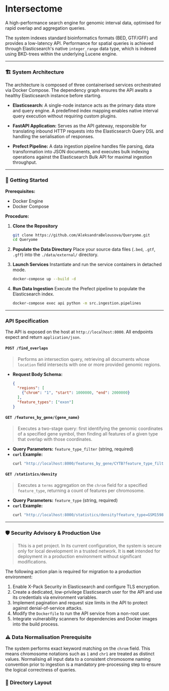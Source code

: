 # Intersectome

A high-performance search engine for genomic interval data, optimised for rapid overlap and aggregation queries.

The system indexes standard bioinformatics formats (BED, GTF/GFF) and provides a low-latency API. Performance for spatial queries is achieved through Elasticsearch's native `integer_range` data type, which is indexed using BKD-trees within the underlying Lucene engine.

---

### 🏗️ System Architecture

The architecture is composed of three containerised services orchestrated via Docker Compose. The dependency graph ensures the API awaits a healthy Elasticsearch instance before starting.

*   **Elasticsearch:** A single-node instance acts as the primary data store and query engine. A predefined index mapping enables native interval query execution without requiring custom plugins.

*   **FastAPI Application:** Serves as the API gateway, responsible for translating inbound HTTP requests into the Elasticsearch Query DSL and handling the serialisation of responses.

*   **Prefect Pipeline:** A data ingestion pipeline handles file parsing, data transformation into JSON documents, and executes bulk indexing operations against the Elasticsearch Bulk API for maximal ingestion throughput.

---

### 🚀 Getting Started

**Prerequisites:**
*   Docker Engine
*   Docker Compose

**Procedure:**

1.  **Clone the Repository**
    ```bash
    git clone https://github.com/AleksandraBelousova/Queryome.git
    cd Queryome
    ```

2.  **Populate the Data Directory**
    Place your source data files (`.bed`, `.gtf`, `.gff`) into the `./data/external/` directory.

3.  **Launch Services**
    Instantiate and run the service containers in detached mode.
    ```bash
    docker-compose up --build -d
    ```

4.  **Run Data Ingestion**
    Execute the Prefect pipeline to populate the Elasticsearch index.
    ```bash
    docker-compose exec api python -m src.ingestion.pipelines
    ```

---

### API Specification

The API is exposed on the host at `http://localhost:8000`. All endpoints expect and return `application/json`.

#### `POST /find_overlaps`
> Performs an intersection query, retrieving all documents whose `location` field intersects with one or more provided genomic regions.

*   **Request Body Schema:**
    ```json
    {
      "regions": [
        {"chrom": "1", "start": 1000000, "end": 2000000}
      ],
      "feature_types": ["exon"]
    }
    ```

#### `GET /features_by_gene/{gene_name}`
> Executes a two-stage query: first identifying the genomic coordinates of a specified gene symbol, then finding all features of a given type that overlap with those coordinates.

*   **Query Parameters:** `feature_type_filter` (string, required)
*   **`curl` Example:**
    ```bash
    curl "http://localhost:8000/features_by_gene/CYTB?feature_type_filter=GSM1598218"
    ```

#### `GET /statistics/density`
> Executes a `terms` aggregation on the `chrom` field for a specified `feature_type`, returning a count of features per chromosome.

*   **Query Parameters:** `feature_type` (string, required)
*   **`curl` Example:**
    ```bash
    curl "http://localhost:8000/statistics/density?feature_type=GSM1598218"
    ```
---

### ️🛡️ Security Advisory & Production Use

> This is a pet project. In its current configuration, the system is secure only for local development in a trusted network. It is **not** intended for deployment in a production environment without significant modifications.

The following action plan is required for migration to a production environment:
1.  Enable X-Pack Security in Elasticsearch and configure TLS encryption.
2.  Create a dedicated, low-privilege Elasticsearch user for the API and use its credentials via environment variables.
3.  Implement pagination and request size limits in the API to protect against denial-of-service attacks.
4.  Modify the `Dockerfile` to run the API service from a non-root user.
5.  Integrate vulnerability scanners for dependencies and Docker images into the build process.

### ⚠️ Data Normalisation Prerequisite

The system performs exact keyword matching on the `chrom` field. This means chromosome notations such as `1` and `chr1` are treated as distinct values. Normalising all input data to a consistent chromosome naming convention prior to ingestion is a mandatory pre-processing step to ensure the logical correctness of queries.

### 📁 Directory Layout
